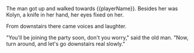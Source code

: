 The man got up and walked towards {{playerName}}. Besides her was Kolyn, a knife in her hand, her eyes fixed on her.

From downstairs there came voices and laughter.

"You'll be joining the party soon, don't you worry," said the old man. "Now, turn around, and let's go downstairs real slowly."
